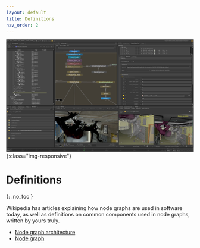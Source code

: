 ```yaml
---
layout: default
title: Definitions
nav_order: 2
---
```


![Blender node graph](../assets/Katana_fullscreengrab.jpg){:class="img-responsive"}

# Definitions
{: .no_toc }


Wikipedia has articles explaining how node graphs are used in software today, as well as definitions on common components used in node graphs, written by yours truly. 

* [Node graph architecture](https://en.wikipedia.org/wiki/Node_graph_architecture)
* [Node graph](https://en.wikipedia.org/wiki/Node_graph_architecture#Node_Graph)

